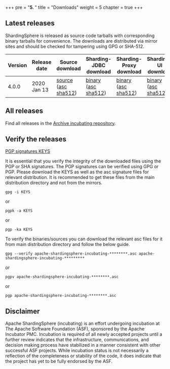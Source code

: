 +++
pre = "<b>5. </b>"
title = "Downloads"
weight = 5
chapter = true
+++

## Latest releases

ShardingSphere is released as source code tarballs with corresponding binary tarballs for convenience. The downloads are distributed via mirror sites and should be checked for tampering using GPG or SHA-512.

| Version   | Release date | Source download             | Sharding-JDBC download | Sharding-Proxy download | Sharding-UI download |
| --------- | ------------ | --------------------------- | ----------------------------- | ------------------------------ | ------------------------------ |
| 4.0.0     | 2020 Jan 13  | [source](https://www.apache.org/dyn/closer.cgi?path=incubator/shardingsphere/4.0.0/apache-shardingsphere-incubating-4.0.0-src.zip) ([asc](https://www.apache.org/dist/incubator/shardingsphere/4.0.0/apache-shardingsphere-incubating-4.0.0-src.zip.asc) [sha512](https://www.apache.org/dist/incubator/shardingsphere/4.0.0/apache-shardingsphere-incubating-4.0.0-src.zip.sha512))                         | [binary](https://www.apache.org/dyn/closer.cgi?path=incubator/shardingsphere/4.0.0/apache-shardingsphere-incubating-4.0.0-sharding-jdbc-bin.tar.gz) ([asc](https://www.apache.org/dist/incubator/shardingsphere/4.0.0/apache-shardingsphere-incubating-4.0.0-sharding-jdbc-bin.tar.gz.asc) [sha512](https://www.apache.org/dist/incubator/shardingsphere/4.0.0/apache-shardingsphere-incubating-4.0.0-sharding-jdbc-bin.tar.gz.sha512))                           | [binary](https://www.apache.org/dyn/closer.cgi?path=incubator/shardingsphere/4.0.0/apache-shardingsphere-incubating-4.0.0-sharding-proxy-bin.tar.gz) ([asc](https://www.apache.org/dist/incubator/shardingsphere/4.0.0/apache-shardingsphere-incubating-4.0.0-sharding-proxy-bin.tar.gz.asc) [sha512](https://www.apache.org/dist/incubator/shardingsphere/4.0.0/apache-shardingsphere-incubating-4.0.0-sharding-proxy-bin.tar.gz.sha512))                            | [binary](https://www.apache.org/dyn/closer.cgi?path=incubator/shardingsphere/4.0.0/apache-shardingsphere-incubating-4.0.0-sharding-ui-bin.tar.gz) ([asc](https://www.apache.org/dist/incubator/shardingsphere/4.0.0/apache-shardingsphere-incubating-4.0.0-sharding-ui-bin.tar.gz.asc) [sha512](https://www.apache.org/dist/incubator/shardingsphere/4.0.0/apache-shardingsphere-incubating-4.0.0-sharding-ui-bin.tar.gz.sha512))                         |

## All releases

Find all releases in the [Archive incubating repository](https://archive.apache.org/dist/incubator/shardingsphere/).

## Verify the releases

[PGP signatures KEYS](https://www.apache.org/dist/incubator/shardingsphere/KEYS)

It is essential that you verify the integrity of the downloaded files using the PGP or SHA signatures. The PGP signatures can be verified using GPG or PGP. Please download the KEYS as well as the asc signature files for relevant distribution. It is recommended to get these files from the main distribution directory and not from the mirrors.

```shell
gpg -i KEYS
```

or

```shell
pgpk -a KEYS
```

or

```shell
pgp -ka KEYS
```

To verify the binaries/sources you can download the relevant asc files for it from main distribution directory and follow the below guide.

```shell
gpg --verify apache-shardingsphere-incubating-********.asc apache-shardingsphere-incubating-*********
```

or

```shell
pgpv apache-shardingsphere-incubating-********.asc
```

or

```shell
pgp apache-shardingsphere-incubating-********.asc
```

## Disclaimer

Apache ShardingSphere (incubating) is an effort undergoing incubation at The Apache Software Foundation (ASF), sponsored by the Apache Incubator PMC.
Incubation is required of all newly accepted projects until a further review indicates that the infrastructure, 
communications, and decision making process have stabilized in a manner consistent with other successful ASF projects. 
While incubation status is not necessarily a reflection of the completeness or stability of the code, 
it does indicate that the project has yet to be fully endorsed by the ASF.
